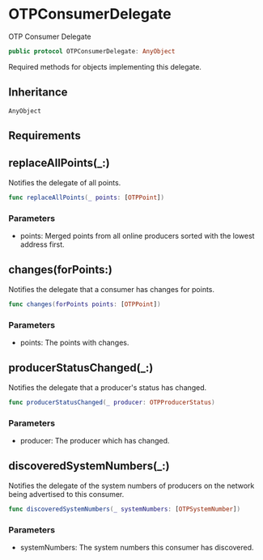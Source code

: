 # OTPConsumerDelegate

OTP Consumer Delegate

``` swift
public protocol OTPConsumerDelegate: AnyObject
```

Required methods for objects implementing this delegate.

## Inheritance

`AnyObject`

## Requirements

## replaceAllPoints(\_:)

Notifies the delegate of all points.

``` swift
func replaceAllPoints(_ points: [OTPPoint])
```

### Parameters

  - points: Merged points from all online producers sorted with the lowest address first.

## changes(forPoints:)

Notifies the delegate that a consumer has changes for points.

``` swift
func changes(forPoints points: [OTPPoint])
```

### Parameters

  - points: The points with changes.

## producerStatusChanged(\_:)

Notifies the delegate that a producer's status has changed.

``` swift
func producerStatusChanged(_ producer: OTPProducerStatus)
```

### Parameters

  - producer: The producer which has changed.

## discoveredSystemNumbers(\_:)

Notifies the delegate of the system numbers of producers on the network being advertised to this consumer.

``` swift
func discoveredSystemNumbers(_ systemNumbers: [OTPSystemNumber])
```

### Parameters

  - systemNumbers: The system numbers this consumer has discovered.
